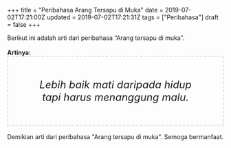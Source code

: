 +++
title = "Peribahasa Arang Tersapu di Muka"
date = 2019-07-02T17:21:00Z
updated = 2019-07-02T17:21:31Z
tags = ["Peribahasa"]
draft = false
+++

<div dir="ltr" style="text-align: left;" trbidi="on"><div style="text-align: justify;">Berikut ini adalah arti dari peribahasa “Arang tersapu di muka”.</div><br /><div style="text-align: justify;"><b>Artinya:</b></div><div style="border: 2px dashed #ddd; font-size: 24px; height: auto; margin: 0 auto; padding: 50px; text-align: center; width: auto;"><i>Lebih baik mati daripada hidup tapi harus menanggung malu.</i></div><div style="text-align: justify;"><br /></div><div style="text-align: justify;">Demikian arti dari peribahasa "Arang tersapu di muka". Semoga bermanfaat.</div></div>
